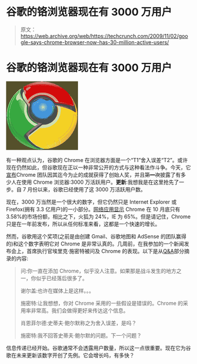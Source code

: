 # 谷歌的铬浏览器现在有 3000 万用户

> 原文：<https://web.archive.org/web/https://techcrunch.com/2009/11/02/google-says-chrome-browser-now-has-30-million-active-users/>

# 谷歌的铬浏览器现在有 3000 万用户

![](img/fbaa3ed14afac0b429ddc214baa98a42.png)

有一种观点认为，谷歌的 Chrome 在浏览器方面是一个“T1”舍入误差“T2”。或许现在仍然如此，但谷歌现在正以一种非常公开的方式与这种看法作斗争。今天，它[宣布](https://web.archive.org/web/20221006213629/http://googleblog.blogspot.com/2009/11/investing-in-innovation-at-google.html)Chrome 团队因其迄今为止的成就获得了创始人奖，并且~~第一次~~披露了有多少人在使用 Chrome 浏览器:3000 万活跃用户。**更新**:我想我是在这里抢先了一步。自 7 月份以来，谷歌已经使用了这 3000 万活跃用户数。

现在，3000 万当然是一个很大的数字，但它仍然只是 Internet Explorer 或 Firefox(拥有 3.3 亿用户)的一小部分。[网络应用显示](https://web.archive.org/web/20221006213629/http://marketshare.hitslink.com/browser-market-share.aspx?qprid=0) Chrome 在 10 月底只有 3.58%的市场份额，相比之下，火狐为 24%，IE 为 65%。但是请记住，Chrome 只是在一年前发布，所以从任何标准来看，这都是一个快速的增长。

然而，谷歌用这个奖项(之前是由创建 Gmail、谷歌地图和 AdSense 的团队赢得的)和这个数字表明它对 Chrome 是非常认真的。几周前，在我参加的一个新闻发布会上，首席执行官埃里克·施密特被问及 Chrome 的表现。以下是从[Q&A](https://web.archive.org/web/20221006213629/http://www.beta.techcrunch.com/2009/10/07/a-conversation-with-sergey-brin/)部分摘录的内容:

> 问:你一直在添加 Chrome，似乎没人注意。如果那是战斗发生的地方之一，你似乎已经落后很多了。
> 
> 谢尔盖:也许在媒体上是这样。。。
> 
> 施密特:让我想想，你对 Chrome 采用的一些假设是错误的。Chrome 的采用率非常高。我们会做得更好来传达这个信息。
> 
> 肖恩菲尔德:史蒂夫·鲍尔默称之为舍入误差，是吗？
> 
> 施密特:我不回答史蒂夫·鲍尔默的问题。下一个问题？

信息传递已经开始。谷歌通常不会透露用户数量，所以这一点很重要。现在它为谷歌在未来更新该数字开创了先例。它会增长吗，有多快？